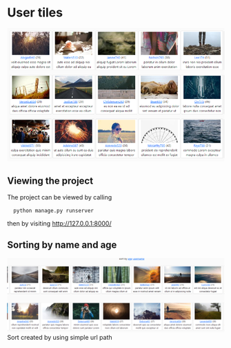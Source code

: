 # User tiles
  ![Image of tile webapge](Example.png)
## Viewing the project
The project can be viewed by calling
```
  python manage.py runserver
```
then by visiting http://127.0.0.1:8000/ 

## Sorting by name and age
  ![Image of tiles by Age](Example2.png)
  Sort created by using simple url path
